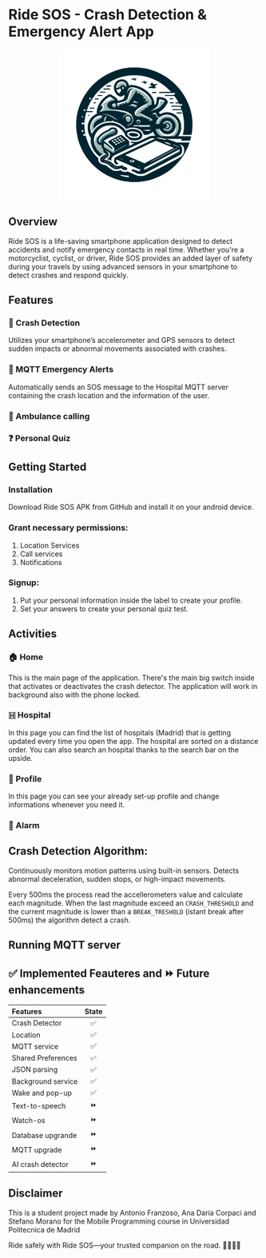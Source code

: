 # Ride SOS - Crash Detection & Emergency Alert App

<div align="center">
    <img src="app/src/main/res/drawable/logo.png" alt="Description" width="300"/>
</div>

## Overview
Ride SOS is a life-saving smartphone application designed to detect accidents and notify emergency contacts in real time. Whether you're a motorcyclist, cyclist, or driver, Ride SOS provides an added layer of safety during your travels by using advanced sensors in your smartphone to detect crashes and respond quickly.

## Features
### 🚨 Crash Detection
Utilizes your smartphone’s accelerometer and GPS sensors to detect sudden impacts or abnormal movements associated with crashes.
### 📡 MQTT Emergency Alerts
Automatically sends an SOS message to the Hospital MQTT server containing the crash location and the information of the user.
### 📍 Ambulance calling
### ❓ Personal Quiz 


## Getting Started

### Installation
Download Ride SOS APK from GitHub and install it on your android device.

### Grant necessary permissions:
1. Location Services
2. Call services
3. Notifications

### Signup:
1. Put your personal information inside the label to create your profile.
2. Set your answers to create your personal quiz test.

## Activities

### 🏠 Home
This is the main page of the application. There's the main big switch inside that activates or deactivates the crash detector. The application will work in background also with the phone locked. 

### 🇭 Hospital
In this page you can find the list of hospitals (Madrid) that is getting updated every time you open the app. The hospital are sorted on a distance order. You can also search an hospital thanks to the search bar on the upside.

### 👤 Profile
In this page you can see your already set-up profile and change informations whenever you need it.

### 🚨 Alarm


## Crash Detection Algorithm:

Continuously monitors motion patterns using built-in sensors.
Detects abnormal deceleration, sudden stops, or high-impact movements.

Every 500ms the process read the accellerometers value and calculate each magnitude. 
When the last magnitude exceed an `CRASH_THRESHOLD` and the current magnitude is lower 
than a `BREAK_TRESHOLD` (istant break after 500ms) the algorithm detect a crash.

## Running MQTT server

## ✅ Implemented Feauteres and ⏩️ Future enhancements
| Features            | State |
|:--------------------|:-----:|
| Crash Detector      |   ✅   |
| Location            |   ✅   |
| MQTT service        |   ✅   |
| Shared Preferences  |   ✅   |
| JSON parsing        |   ✅   |
| Background service  |   ✅   |
| Wake and pop-up     |   ✅   |
| Text-to-speech      |   ⏩️   |
| Watch-os            |   ⏩️   |
| Database upgrande   |   ⏩️   |
| MQTT upgrade        |   ⏩️   |
| AI crash detector   |   ⏩️   |

## Disclaimer
This is a student project made by Antonio Franzoso, Ana Daria Corpaci and Stefano Morano for the Mobile Programming course in Universidad Politecnica de Madrid

Ride safely with Ride SOS—your trusted companion on the road. 🚴‍♂️🚗🛵
